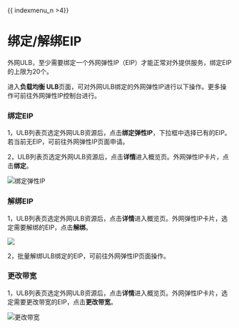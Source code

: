 {{ indexmenu_n >4}}

# 绑定/解绑EIP

外网ULB，至少需要绑定一个外网弹性IP（EIP）才能正常对外提供服务，绑定EIP的上限为20个。

进入**负载均衡 ULB**页面，可对外网ULB绑定的外网弹性IP进行以下操作。更多操作可前往外网弹性IP控制台进行。

### 绑定EIP ‌ 

1，ULB列表页选定外网ULB资源后，点击**绑定弹性IP**，下拉框中选择已有的EIP。若当前无EIP，可前往外网弹性IP页面申请。 ‌

 2，ULB列表页选定外网ULB资源后，点击**详情**进入概览页。外网弹性IP卡片，点击**绑定**。

![&#x7ED1;&#x5B9A;&#x5F39;&#x6027;IP](../../../.gitbook/assets/image%20%2814%29.png)

### 解绑EIP 

1，ULB列表页选定外网ULB资源后，点击**详情**进入概览页。外网弹性IP卡片，选定需要解绑的EIP，点击**解绑**。 

![](../../../.gitbook/assets/image%20%282%29.png)

2，批量解绑ULB绑定的EIP，可前往外网弹性IP页面操作。 ‌ 

### 更改带宽 

1，ULB列表页选定外网ULB资源后，点击**详情**进入概览页。外网弹性IP卡片，选定需要更改带宽的EIP，点击**更改带宽**。

![&#x66F4;&#x6539;&#x5E26;&#x5BBD;](../../../.gitbook/assets/image%20%2841%29.png)



